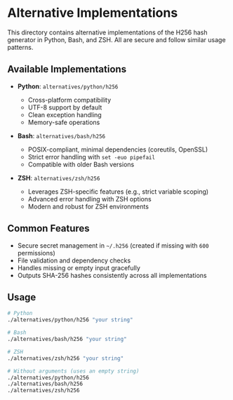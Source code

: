 # Alternative Implementations

This directory contains alternative implementations of the H256 hash generator in Python, Bash, and ZSH. All are secure and follow similar usage patterns.

## Available Implementations

- **Python**: `alternatives/python/h256`
  - Cross-platform compatibility
  - UTF-8 support by default
  - Clean exception handling
  - Memory-safe operations

- **Bash**: `alternatives/bash/h256`
  - POSIX-compliant, minimal dependencies (coreutils, OpenSSL)
  - Strict error handling with `set -euo pipefail`
  - Compatible with older Bash versions

- **ZSH**: `alternatives/zsh/h256`
  - Leverages ZSH-specific features (e.g., strict variable scoping)
  - Advanced error handling with ZSH options
  - Modern and robust for ZSH environments

## Common Features

- Secure secret management in `~/.h256` (created if missing with `600` permissions)
- File validation and dependency checks
- Handles missing or empty input gracefully
- Outputs SHA-256 hashes consistently across all implementations

## Usage

```bash
# Python
./alternatives/python/h256 "your string"

# Bash
./alternatives/bash/h256 "your string"

# ZSH
./alternatives/zsh/h256 "your string"

# Without arguments (uses an empty string)
./alternatives/python/h256
./alternatives/bash/h256
./alternatives/zsh/h256
```
